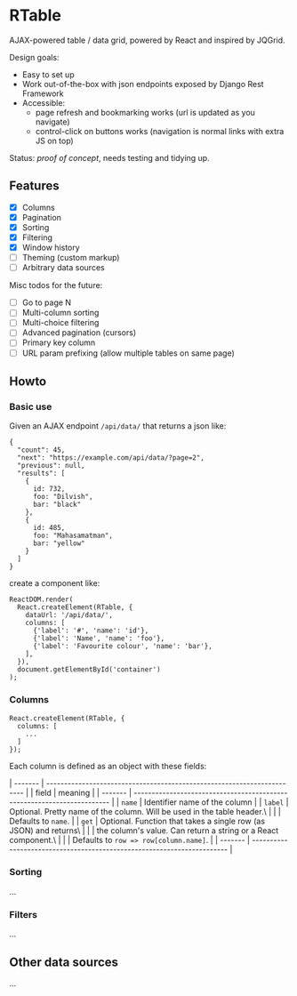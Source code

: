 # RTable

AJAX-powered table / data grid, powered by React and inspired by JQGrid.

Design goals:

- Easy to set up
- Work out-of-the-box with json endpoints exposed by Django Rest Framework
- Accessible:
    - page refresh and bookmarking works (url is updated as you navigate)
    - control-click on buttons works (navigation is normal links with extra JS on top)

Status: *proof of concept*, needs testing and tidying up.

## Features

- [x] Columns
- [x] Pagination
- [x] Sorting
- [x] Filtering
- [x] Window history
- [ ] Theming (custom markup)
- [ ] Arbitrary data sources

Misc todos for the future:

- [ ] Go to page N
- [ ] Multi-column sorting
- [ ] Multi-choice filtering
- [ ] Advanced pagination (cursors)
- [ ] Primary key column
- [ ] URL param prefixing (allow multiple tables on same page)

## Howto

### Basic use

Given an AJAX endpoint `/api/data/` that returns a json like:

    {
      "count": 45,
      "next": "https://example.com/api/data/?page=2",
      "previous": null,
      "results": [
        {
          id: 732,
          foo: "Dilvish",
          bar: "black"
        },
        {
          id: 485,
          foo: "Mahasamatman",
          bar: "yellow"
        }
      ]
    }

create a component like:

    ReactDOM.render(
      React.createElement(RTable, {
        dataUrl: '/api/data/',
        columns: [
          {'label': '#', 'name': 'id'},
          {'label': 'Name', 'name': 'foo'},
          {'label': 'Favourite colour', 'name': 'bar'},
        ],
      }),
      document.getElementById('container')
    );

### Columns

```
React.createElement(RTable, {
  columns: [
    ...
  ]
});
```

Each column is defined as an object with these fields:

| ------- | ----------------------------------------------------------------------- |
|  field  |                                 meaning                                 |
| ------- | ----------------------------------------------------------------------- |
| `name`  | Identifier name of the column                                           |
| `label` | Optional. Pretty name of the column. Will be used in the table header.\ |
|         | Defaults to `name`.                                                     |
| `get`   | Optional. Function that takes a single row (as JSON) and returns\       |
|         | the column's value. Can return a string or a React component.\          |
|         | Defaults to `row => row[column.name]`.                                  |
| ------- | ----------------------------------------------------------------------- |


### Sorting

...

### Filters

...

## Other data sources

...
